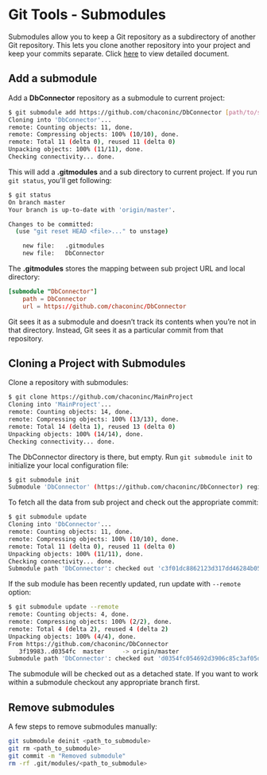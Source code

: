 # Git Tools - Submodules

Submodules allow you to keep a Git repository as a subdirectory of another Git repository. This lets you clone another repository into your project and keep your commits separate. Click [here](https://git-scm.com/book/en/v2/Git-Tools-Submodules) to view detailed document.

## Add a submodule

Add a **DbConnector** repository as a submodule to current project:

```bash
$ git submodule add https://github.com/chaconinc/DbConnector [path/to/submodule]
Cloning into 'DbConnector'...
remote: Counting objects: 11, done.
remote: Compressing objects: 100% (10/10), done.
remote: Total 11 (delta 0), reused 11 (delta 0)
Unpacking objects: 100% (11/11), done.
Checking connectivity... done.
```

This will add a **.gitmodules** and a sub directory to current project. If you run `git status`, you'll get following:

```bash
$ git status
On branch master
Your branch is up-to-date with 'origin/master'.

Changes to be committed:
  (use "git reset HEAD <file>..." to unstage)

    new file:   .gitmodules
    new file:   DbConnector
```

The **.gitmodules** stores the mapping between sub project URL and local directory:

```toml
[submodule "DbConnector"]
    path = DbConnector
    url = https://github.com/chaconinc/DbConnector
```

Git sees it as a submodule and doesn’t track its contents when you’re not in that directory. Instead, Git sees it as a particular commit from that repository.

## Cloning a Project with Submodules

Clone a repository with submodules:

```bash
$ git clone https://github.com/chaconinc/MainProject
Cloning into 'MainProject'...
remote: Counting objects: 14, done.
remote: Compressing objects: 100% (13/13), done.
remote: Total 14 (delta 1), reused 13 (delta 0)
Unpacking objects: 100% (14/14), done.
Checking connectivity... done.
```

The DbConnector directory is there, but empty. Run `git submodule init` to initialize your local configuration file:

```bash
$ git submodule init
Submodule 'DbConnector' (https://github.com/chaconinc/DbConnector) registered for path 'DbConnector'
```

To fetch all the data from sub project and check out the appropriate commit:

```bash
$ git submodule update
Cloning into 'DbConnector'...
remote: Counting objects: 11, done.
remote: Compressing objects: 100% (10/10), done.
remote: Total 11 (delta 0), reused 11 (delta 0)
Unpacking objects: 100% (11/11), done.
Checking connectivity... done.
Submodule path 'DbConnector': checked out 'c3f01dc8862123d317dd46284b05b6892c7b29bc'
```

If the sub module has been recently updated, run update with `--remote` option:

```bash
$ git submodule update --remote
remote: Counting objects: 4, done.
remote: Compressing objects: 100% (2/2), done.
remote: Total 4 (delta 2), reused 4 (delta 2)
Unpacking objects: 100% (4/4), done.
From https://github.com/chaconinc/DbConnector
   3f19983..d0354fc  master     -> origin/master
Submodule path 'DbConnector': checked out 'd0354fc054692d3906c85c3af05ddce39a1c0644'
```

The submodule will be checked out as a detached state. If you want to work within a submodule checkout any appropriate branch first.

## Remove submodules

A few steps to remove submodules manually:

```bash
git submodule deinit <path_to_submodule>
git rm <path_to_submodule>
git commit -m "Removed submodule"
rm -rf .git/modules/<path_to_submodule>
```
